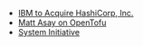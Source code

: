 - [IBM to Acquire HashiCorp, Inc.](https://newsroom.ibm.com/2024-04-24-IBM-to-Acquire-HashiCorp-Inc-Creating-a-Comprehensive-End-to-End-Hybrid-Cloud-Platform)
- [Matt Asay on OpenTofu](https://www.infoworld.com/article/3714980/opentofu-may-be-showing-us-the-wrong-way-to-fork.html)
- [System Initiative](https://www.systeminit.com/)